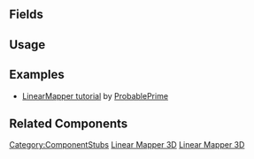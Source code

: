 <languages></languages> <translate>

## Fields

## Usage

## Examples

-   [LinearMapper tutorial](https://www.youtube.com/watch?v=B8skjptmLiU)
    by [ProbablePrime](User:ProbablePrime "wikilink")

## Related Components

</translate>

[Category:ComponentStubs](Category:ComponentStubs "wikilink") [Linear
Mapper 3D](Category:Components{{#translation:}} "wikilink") [Linear
Mapper
3D](Category:Components:Transform:Drivers{{#translation:}} "wikilink")